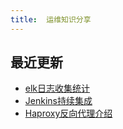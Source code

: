 ```yaml
---
title:  运维知识分享
---
```


##  最近更新
-   [elk日志收集统计](2019/08/13/elk)
-   [Jenkins持续集成](2019/08/13/jenkins)
-   [Haproxy反向代理介绍](2019/08/08/haproxy)